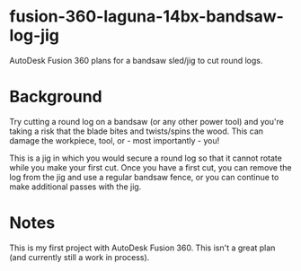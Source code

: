 # fusion-360-laguna-14bx-bandsaw-log-jig

AutoDesk Fusion 360 plans for a bandsaw sled/jig to cut round logs.

# Background

Try cutting a round log on a bandsaw (or any other power tool) and you're taking a risk that the blade bites and twists/spins the wood. This can damage the workpiece, tool, or - most importantly - you!

This is a jig in which you would secure a round log so that it cannot rotate while you make your first cut. Once you have a first cut, you can remove the log from the jig and use a regular bandsaw fence, or you can continue to make additional passes with the jig. 

# Notes

This is my first project with AutoDesk Fusion 360. This isn't a great plan (and currently still a work in process).

